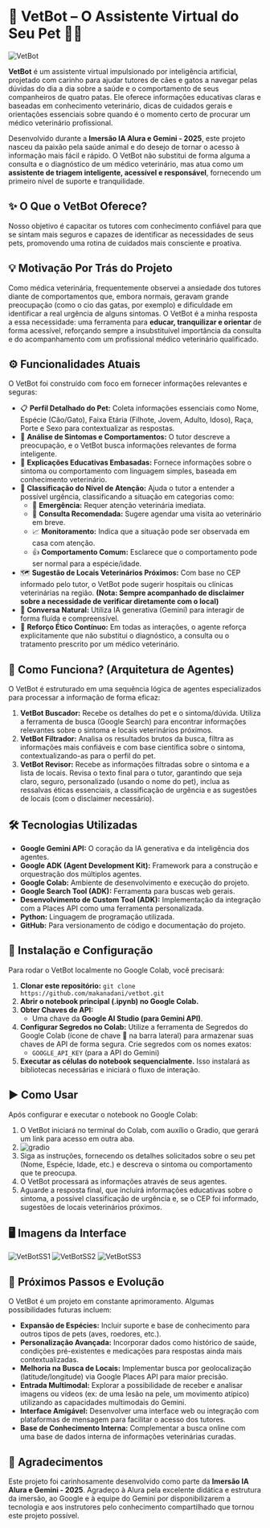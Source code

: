 # 🐾 VetBot – O Assistente Virtual do Seu Pet 🐶🐱

![VetBot](vetbot.png)

**VetBot** é um assistente virtual impulsionado por inteligência artificial, projetado com carinho para ajudar tutores de cães e gatos a navegar pelas dúvidas do dia a dia sobre a saúde e o comportamento de seus companheiros de quatro patas. Ele oferece informações educativas claras e baseadas em conhecimento veterinário, dicas de cuidados gerais e orientações essenciais sobre quando é o momento certo de procurar um médico veterinário profissional.

Desenvolvido durante a **Imersão IA Alura e Gemini - 2025**, este projeto nasceu da paixão pela saúde animal e do desejo de tornar o acesso à informação mais fácil e rápido. O VetBot não substitui de forma alguma a consulta e o diagnóstico de um médico veterinário, mas atua como um **assistente de triagem inteligente, acessível e responsável**, fornecendo um primeiro nível de suporte e tranquilidade.

## ✨ O Que o VetBot Oferece?

Nosso objetivo é capacitar os tutores com conhecimento confiável para que se sintam mais seguros e capazes de identificar as necessidades de seus pets, promovendo uma rotina de cuidados mais consciente e proativa.

## 💡 Motivação Por Trás do Projeto

Como médica veterinária, frequentemente observei a ansiedade dos tutores diante de comportamentos que, embora normais, geravam grande preocupação (como o cio das gatas, por exemplo) e dificuldade em identificar a real urgência de alguns sintomas. O VetBot é a minha resposta a essa necessidade: uma ferramenta para **educar, tranquilizar e orientar** de forma acessível, reforçando sempre a insubstituível importância da consulta e do acompanhamento com um profissional médico veterinário qualificado.

## ⚙️ Funcionalidades Atuais

O VetBot foi construído com foco em fornecer informações relevantes e seguras:

*   📋 **Perfil Detalhado do Pet:** Coleta informações essenciais como Nome, Espécie (Cão/Gato), Faixa Etária (Filhote, Jovem, Adulto, Idoso), Raça, Porte e Sexo para contextualizar as respostas.
*   🤒 **Análise de Sintomas e Comportamentos:** O tutor descreve a preocupação, e o VetBot busca informações relevantes de forma inteligente.
*   📘 **Explicações Educativas Embasadas:** Fornece informações sobre o sintoma ou comportamento com linguagem simples, baseada em conhecimento veterinário.
*   🚦 **Classificação do Nível de Atenção:** Ajuda o tutor a entender a possível urgência, classificando a situação em categorias como:
    *   🚨 **Emergência:** Requer atenção veterinária imediata.
    *   🏥 **Consulta Recomendada:** Sugere agendar uma visita ao veterinário em breve.
    *   📈 **Monitoramento:** Indica que a situação pode ser observada em casa com atenção.
    *   👍 **Comportamento Comum:** Esclarece que o comportamento pode ser normal para a espécie/idade.
*   🗺️ **Sugestão de Locais Veterinários Próximos:** Com base no CEP informado pelo tutor, o VetBot pode sugerir hospitais ou clínicas veterinárias na região. **(Nota: Sempre acompanhado de disclaimer sobre a necessidade de verificar diretamente com o local)**
*   🤖 **Conversa Natural:** Utiliza IA generativa (Gemini) para interagir de forma fluída e compreensível.
*   🔐 **Reforço Ético Contínuo:** Em todas as interações, o agente reforça explicitamente que não substitui o diagnóstico, a consulta ou o tratamento prescrito por um médico veterinário.

## 🧠 Como Funciona? (Arquitetura de Agentes)

O VetBot é estruturado em uma sequência lógica de agentes especializados para processar a informação de forma eficaz:

1.  **VetBot Buscador:** Recebe os detalhes do pet e o sintoma/dúvida. Utiliza a ferramenta de busca (Google Search) para encontrar informações relevantes sobre o sintoma e locais veterinários próximos.
2.  **VetBot Filtrador:** Analisa os resultados brutos da busca, filtra as informações mais confiáveis e com base científica sobre o sintoma, contextualizando-as para o perfil do pet.
3.  **VetBot Revisor:** Recebe as informações filtradas sobre o sintoma e a lista de locais. Revisa o texto final para o tutor, garantindo que seja claro, seguro, personalizado (usando o nome do pet), inclua as ressalvas éticas essenciais, a classificação de urgência e as sugestões de locais (com o disclaimer necessário).

## 🛠️ Tecnologias Utilizadas

*   **Google Gemini API:** O coração da IA generativa e da inteligência dos agentes.
*   **Google ADK (Agent Development Kit):** Framework para a construção e orquestração dos múltiplos agentes.
*   **Google Colab:** Ambiente de desenvolvimento e execução do projeto.
*   **Google Search Tool (ADK):** Ferramenta para buscas web gerais.
*   **Desenvolvimento de Custom Tool (ADK):** Implementação da integração com a Places API como uma ferramenta personalizada.
*   **Python:** Linguagem de programação utilizada.
*   **GitHub:** Para versionamento de código e documentação do projeto.

## 🚀 Instalação e Configuração

Para rodar o VetBot localmente no Google Colab, você precisará:

1.  **Clonar este repositório:** `git clone https://github.com/makanadani/vetbot.git`
2.  **Abrir o notebook principal (.ipynb) no Google Colab.**
3.  **Obter Chaves de API:**
    *   Uma chave da **Google AI Studio (para Gemini API)**.
4.  **Configurar Segredos no Colab:** Utilize a ferramenta de Segredos do Google Colab (ícone de chave 🔑 na barra lateral) para armazenar suas chaves de API de forma segura. Crie segredos com os nomes exatos:
    *   `GOOGLE_API_KEY` (para a API do Gemini)
5.  **Executar as células do notebook sequencialmente.** Isso instalará as bibliotecas necessárias e iniciará o fluxo de interação.

## ▶️ Como Usar

Após configurar e executar o notebook no Google Colab:

1.  O VetBot iniciará no terminal do Colab, com auxílio o Gradio, que gerará um link para acesso em outra aba.
2.  ![gradio](gradio.png)
3.  Siga as instruções, fornecendo os detalhes solicitados sobre o seu pet (Nome, Espécie, Idade, etc.) e descreva o sintoma ou comportamento que te preocupa.
4.  O VetBot processará as informações através de seus agentes.
5.  Aguarde a resposta final, que incluirá informações educativas sobre o sintoma, a possível classificação de urgência e, se o CEP foi informado, sugestões de locais veterinários próximos.

## 🖥️ Imagens da Interface

![VetBotSS1](ss1.png)
![VetBotSS2](ss2.png)
![VetBotSS3](ss3.png)
 
## 🌱 Próximos Passos e Evolução

O VetBot é um projeto em constante aprimoramento. Algumas possibilidades futuras incluem:

*   **Expansão de Espécies:** Incluir suporte e base de conhecimento para outros tipos de pets (aves, roedores, etc.).
*   **Personalização Avançada:** Incorporar dados como histórico de saúde, condições pré-existentes e medicações para respostas ainda mais contextualizadas.
*   **Melhoria na Busca de Locais:** Implementar busca por geolocalização (latitude/longitude) via Google Places API para maior precisão.
*   **Entrada Multimodal:** Explorar a possibilidade de receber e analisar imagens ou vídeos (ex: de uma lesão na pele, um movimento atípico) utilizando as capacidades multimodais do Gemini.
*   **Interface Amigável:** Desenvolver uma interface web ou integração com plataformas de mensagem para facilitar o acesso dos tutores.
*   **Base de Conhecimento Interna:** Complementar a busca online com uma base de dados interna de informações veterinárias curadas.

## 🙌 Agradecimentos

Este projeto foi carinhosamente desenvolvido como parte da **Imersão IA Alura e Gemini - 2025**. Agradeço à Alura pela excelente didática e estrutura da imersão, ao Google e à equipe do Gemini por disponibilizarem a tecnologia e aos instrutores pelo conhecimento compartilhado que tornou este projeto possível.
